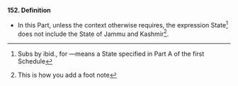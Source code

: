 **152. Definition**
- In this Part, unless the context otherwise requires, the expression State[^1] does not include the State of Jammu and Kashmir[^2].


[^1]: Subs by ibid., for ―means a State specified in Part A of the first Schedule
[^2]: This is how you add a foot note